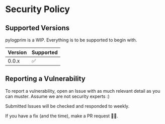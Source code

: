 # Security Policy

## Supported Versions

pylogprim is a WIP.  Everything is to be supported to begin with.

| Version | Supported          |
| ------- | ------------------ |
| 0.0.x   | :white_check_mark: |

## Reporting a Vulnerability

To report a vulnerability, open an Issue with as much relevant detail as you can muster.  Assume we are not security experts :)

Submitted Issues will be checked and responded to weekly.

If you have a fix (and the time), make a PR request 🙏🥃. 
